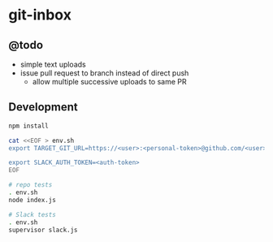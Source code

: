 # git-inbox

## @todo

- simple text uploads
- issue pull request to branch instead of direct push
    - allow multiple successive uploads to same PR

## Development

```sh
npm install

cat <<EOF > env.sh
export TARGET_GIT_URL=https://<user>:<personal-token>@github.com/<user>/<repo>.git

export SLACK_AUTH_TOKEN=<auth-token>
EOF

# repo tests
. env.sh
node index.js

# Slack tests
. env.sh
supervisor slack.js
```
